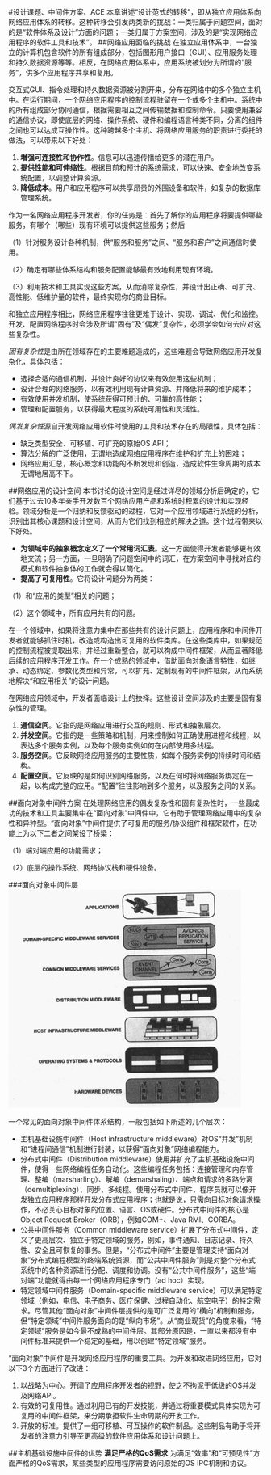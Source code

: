 #设计课题、中间件方案、ACE
本章讲述“设计范式的转移”，即从独立应用体系向网络应用体系的转移。这种转移会引发两类新的挑战：一类归属于问题空间，面对的是“软件体系及设计”方面的问题；一类归属于方案空间，涉及的是“实现网络应用程序的软件工具和技术”。
##网络应用面临的挑战
在独立应用体系中，一台独立的计算机包含软件的所有组成部分，包括图形用户接口（GUI）、应用服务处理和持久数据资源等等。相反，在网络应用体系中，应用系统被划分为所谓的“服务”，供多个应用程序共享和复用。

交互式GUI、指令处理和持久数据资源被分割开来，分布在网络中的多个独立主机中。在运行期间，一个网络应用程序的控制流程驻留在一个或多个主机中。系统中的所有组成部分协同通信，根据需要相互之间传输数据和控制命令。只要使用兼容的通信协议，即使底层的网络、操作系统、硬件和编程语言种类不同，分离的组件之间也可以达成互操作性。这种跨越多个主机、将网络应用服务的职责进行委托的做法，可以带来以下好处：

1. **增强可连接性和协作性**。信息可以迅速传播给更多的潜在用户。
2. **提供性能和可伸缩性**。根据目前和预计的系统需求，可以快速、安全地改变系统配置，以调整计算资源。
3. **降低成本**。用户和应用程序可以共享昂贵的外围设备和软件，如复杂的数据库管理系统。

作为一名网络应用程序开发者，你的任务是：首先了解你的应用程序将要提供哪些服务，有哪个（哪些）现有环境可以提供这些服务；然后

（1）针对服务设计各种机制，供“服务和服务”之间、“服务和客户”之间通信时使用。

（2）确定有哪些体系结构和服务配置能够最有效地利用现有环境。

（3）利用技术和工具实现这些方案，从而消除复杂性，并设计出正确、可扩充、高性能、低维护量的软件，最终实现你的商业目标。

和独立应用程序相比，网络应用程序往往更难于设计、实现、调试、优化和监控。开发、配置网络程序时会涉及所谓“固有”及“偶发”复杂性，必须学会如何去应对这些复杂性。

*固有复杂性*是由所在领域存在的主要难题造成的，这些难题会导致网络应用开发复杂化，具体包括：

- 选择合适的通信机制，并设计良好的协议来有效使用这些机制；
- 设计合理的网络服务，以有效利用现有计算资源、并降低将来的维护成本；
- 有效使用并发机制，使系统获得可预计的、可靠的高性能；
- 管理和配置服务，以获得最大程度的系统可用性和灵活性。

*偶发复杂性*源自开发网络应用软件时使用的工具和技术存在的局限性，具体包括：

- 缺乏类型安全、可移植、可扩充的原始OS API；
- 算法分解的广泛使用，无谓地造成网络应用程序在维护和扩充上的困难；
- 网络应用汇总，核心概念和功能的不断发现和创造，造成软件生命周期的成本无谓地居高不下。

##网络应用的设计空间
本书讨论的设计空间是经过详尽的领域分析后确定的，它们基于过去10多年亲手开发数百个网络应用产品和系统时积累的设计和实现经验。领域分析是一个归纳和反馈驱动的过程，它对一个应用领域进行系统的分析，识别出其核心课题和设计空间，从而为它们找到相应的解决之道。这个过程带来以下好处。

- **为领域中的抽象概念定义了一个常用词汇表**。这一方面使得开发者能够更有效地交流；另一方面，一旦明确了问题空间中的词汇，在方案空间中寻找对应的模式和软件抽象体的工作就会得以简化。
- **提高了可复用性**。它将设计问题分为两类：

（1）和“应用的类型”相关的问题；

（2）这个领域中，所有应用共有的问题。

在一个领域中，如果将注意力集中在那些共有的设计问题上，应用程序和中间件开发者就能够抓住时机，改造或构造出可复用的软件类库。在这些类库中，如果规范的控制流程被提取出来，并经过重新整合，就可以构成中间件框架，从而显著降低后续的应用程序开发工作。在一个成熟的领域中，借助面向对象语言特性，如继承、动态绑定、参数化类型和异常，可以扩充、定制现有的中间件框架，从而系统地解决“和应用相关”的设计问题。

在网络应用领域中，开发者面临设计上的抉择。这些设计空间涉及的主要是固有复杂性的管理。

1. **通信空间**。它指的是网络应用进行交互的规则、形式和抽象层次。
2. **并发空间**。它指的是一些策略和机制，用来控制如何正确使用进程和线程，以表达多个服务实例，以及每个服务实例如何在内部使用多线程。
3. **服务空间**。它反映网络应用服务的主要性质，如每个服务实例的持续时间和结构。
4. **配置空间**。它反映的是如何识别网络服务，以及在何时将网络服务绑定在一起，以构成完整的应用。“配置”往往影响到多个服务，以及服务之间的关系。

##面向对象中间件方案
在处理网络应用的偶发复杂性和固有复杂性时，一些最成功的技术和工具主要集中在“面向对象”中间件中，它有助于管理网络应用中的复杂性和异种型。“面向对象”中间件提供了可复用的服务/协议组件和框架软件，在功能上为以下二者之间架设了桥梁：

（1）端对端应用的功能需求；

（2）底层的操作系统、网络协议栈和硬件设备。

###面向对象中间件层
![](../images/0.1.png)

一个常见的面向对象中间件体系结构，一般包括如下所述的几个层次：

- 主机基础设施中间件（Host infrastructure middleware）对OS“并发”机制和“进程间通信”机制进行封装，以获得“面向对象”网络编程能力。
- 分布式中间件（Distribution middleware）使用并扩充了主机基础设施中间件，使得一些网络编程任务自动化。这些编程任务包括：连接管理和内存管理、整编（marsharling）、解编（demarshaling）、端点和请求的多路分离（demultiplexing）、同步、多线程。使用分布式中间件，程序员就可以像开发独立应用程序那样开发分布式应用程序；也就是说，只需向目标对象请求操作，不必关心目标对象的位置、语言、OS或硬件。分布式中间件的核心是Object Request Broker（ORB），例如COM+、Java RMI、CORBA。
- 公共中间件服务（Common middleware service）扩展了分布式中间件，定义了更高层次、独立于特定领域的服务，例如，事件通知、日志记录、持久性、安全且可恢复的事务。但是，“分布式中间件”主要是管理支持“面向对象”分布式编程模型的终端系统资源，而“公共中间件服务”则是对整个分布式系统中的各种资源进行分配、调度和协调。没有“公共中间件服务”，这些“端对端”功能就得由每一个网络应用程序专门（ad hoc）实现。
- 特定领域中间件服务（Domain-specific middleware service）可以满足特定领域（例如，电信、电子商务、医疗保健、过程自动化、航空电子）的特定需求。尽管其他“面向对象”中间件层提供的是可广泛复用的“横向”机制和服务，但“特定领域”中间件服务面向的是“纵向市场”。从“商业现货”的角度来看，“特定领域”服务是如今最不成熟的中间件层。其部分原因是，一直以来都没有中间件标准来提供一个稳定的基础，用以创建“特定领域”服务。

“面向对象”中间件是开发网络应用程序的重要工具。为开发和改进网络应用，它对以下3个方面进行了改进：

1. 以战略为中心。开阔了应用程序开发者的视野，使之不拘泥于低级的OS并发及网络API。
2. 有效的可复用性。通过利用已有的开发技能，并通过将重要模式具体实现为可复用的中间件框架，来分期承担软件生命周期的开发工作。
3. 开放的标准。提供了一组可移植、可互操作的软件制品。这些制品有助于将开发者的注意力引导至更高级的软件应用体系和设计问题上。

##主机基础设施中间件的优势
**满足严格的QoS需求** 为满足“效率”和“可预见性”方面严格的QoS需求，某些类型的应用程序需要访问原始的OS IPC机制和协议。
